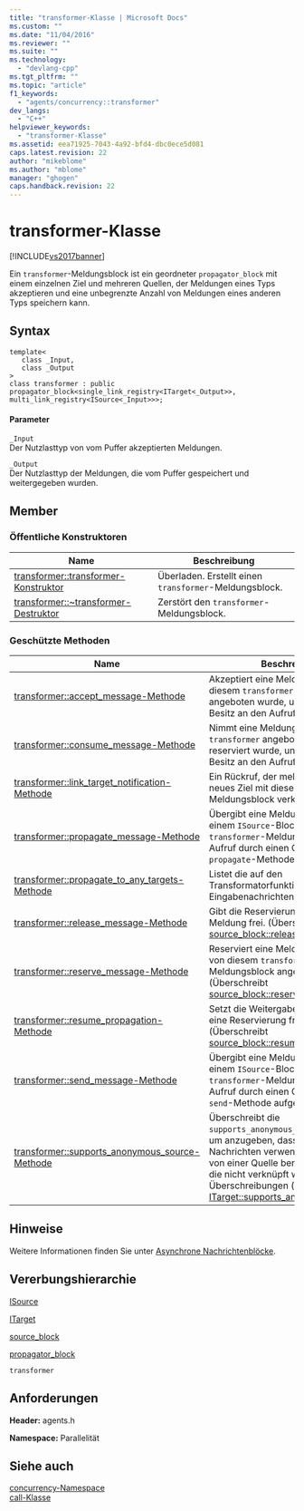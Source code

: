 ```yaml
---
title: "transformer-Klasse | Microsoft Docs"
ms.custom: ""
ms.date: "11/04/2016"
ms.reviewer: ""
ms.suite: ""
ms.technology: 
  - "devlang-cpp"
ms.tgt_pltfrm: ""
ms.topic: "article"
f1_keywords: 
  - "agents/concurrency::transformer"
dev_langs: 
  - "C++"
helpviewer_keywords: 
  - "transformer-Klasse"
ms.assetid: eea71925-7043-4a92-bfd4-dbc0ece5d081
caps.latest.revision: 22
author: "mikeblome"
ms.author: "mblome"
manager: "ghogen"
caps.handback.revision: 22
---
```

# transformer-Klasse
[!INCLUDE[vs2017banner](../../../assembler/inline/includes/vs2017banner.md)]

Ein `transformer`\-Meldungsblock ist ein geordneter `propagator_block` mit einem einzelnen Ziel und mehreren Quellen, der Meldungen eines Typs akzeptieren und eine unbegrenzte Anzahl von Meldungen eines anderen Typs speichern kann.  
  
## Syntax  
  
```  
template<  
   class _Input,  
   class _Output  
>  
class transformer : public propagator_block<single_link_registry<ITarget<_Output>>, multi_link_registry<ISource<_Input>>>;  
```  
  
#### Parameter  
 `_Input`  
 Der Nutzlasttyp von vom Puffer akzeptierten Meldungen.  
  
 `_Output`  
 Der Nutzlasttyp der Meldungen, die vom Puffer gespeichert und weitergegeben wurden.  
  
## Member  
  
### Öffentliche Konstruktoren  
  
|Name|**Beschreibung**|  
|----------|----------------------|  
|[transformer::transformer\-Konstruktor](../Topic/transformer::transformer%20Constructor.md)|Überladen.  Erstellt einen `transformer`\-Meldungsblock.|  
|[transformer::~transformer\-Destruktor](../Topic/transformer::~transformer%20Destructor.md)|Zerstört den `transformer`\-Meldungsblock.|  
  
### Geschützte Methoden  
  
|Name|**Beschreibung**|  
|----------|----------------------|  
|[transformer::accept\_message\-Methode](../Topic/transformer::accept_message%20Method.md)|Akzeptiert eine Meldung, die von diesem `transformer`\-Meldungsblock angeboten wurde, und überträgt den Besitz an den Aufrufer.|  
|[transformer::consume\_message\-Methode](../Topic/transformer::consume_message%20Method.md)|Nimmt eine Meldung an, die zuvor von `transformer` angeboten und vom Ziel reserviert wurde, und überträgt den Besitz an den Aufrufer.|  
|[transformer::link\_target\_notification\-Methode](../Topic/transformer::link_target_notification%20Method.md)|Ein Rückruf, der meldet, dass ein neues Ziel mit diesem `transformer`\-Meldungsblock verknüpft wurde.|  
|[transformer::propagate\_message\-Methode](../Topic/transformer::propagate_message%20Method.md)|Übergibt eine Meldung asynchron von einem `ISource`\-Block an diesen `transformer`\-Meldungsblock.  Wird bei Aufruf durch einen Quellblock von der `propagate`\-Methode aufgerufen.|  
|[transformer::propagate\_to\_any\_targets\-Methode](../Topic/transformer::propagate_to_any_targets%20Method.md)|Listet die auf den Transformatorfunktion Eingabenachrichten aus.|  
|[transformer::release\_message\-Methode](../Topic/transformer::release_message%20Method.md)|Gibt die Reservierung einer vorherigen Meldung frei. \(Überschreibt [source\_block::release\_message](../Topic/source_block::release_message%20Method.md).\)|  
|[transformer::reserve\_message\-Methode](../Topic/transformer::reserve_message%20Method.md)|Reserviert eine Meldung, die zuvor von diesem `transformer`\-Meldungsblock angeboten wurde. \(Überschreibt [source\_block::reserve\_message](../Topic/source_block::reserve_message%20Method.md).\)|  
|[transformer::resume\_propagation\-Methode](../Topic/transformer::resume_propagation%20Method.md)|Setzt die Weitergabe fort, nachdem eine Reservierung freigegeben wurde. \(Überschreibt [source\_block::resume\_propagation](../Topic/source_block::resume_propagation%20Method.md).\)|  
|[transformer::send\_message\-Methode](../Topic/transformer::send_message%20Method.md)|Übergibt eine Meldung synchron von einem `ISource`\-Block an diesen `transformer`\-Meldungsblock.  Wird bei Aufruf durch einen Quellblock von der `send`\-Methode aufgerufen.|  
|[transformer::supports\_anonymous\_source\-Methode](../Topic/transformer::supports_anonymous_source%20Method.md)|Überschreibt die `supports_anonymous_source`\-Methode, um anzugeben, dass der Block die Nachrichten verwenden kann, die es von einer Quelle bereitgestellt werden, die nicht verknüpft wird. Überschreibungen \( [ITarget::supports\_anonymous\_source](../Topic/ITarget::supports_anonymous_source%20Method.md)\).|  
  
## Hinweise  
 Weitere Informationen finden Sie unter [Asynchrone Nachrichtenblöcke](../../../parallel/concrt/asynchronous-message-blocks.md).  
  
## Vererbungshierarchie  
 [ISource](../../../parallel/concrt/reference/isource-class.md)  
  
 [ITarget](../../../parallel/concrt/reference/itarget-class.md)  
  
 [source\_block](../../../parallel/concrt/reference/source-block-class.md)  
  
 [propagator\_block](../../../parallel/concrt/reference/propagator-block-class.md)  
  
 `transformer`  
  
## Anforderungen  
 **Header:** agents.h  
  
 **Namespace:** Parallelität  
  
## Siehe auch  
 [concurrency\-Namespace](../../../parallel/concrt/reference/concurrency-namespace.md)   
 [call\-Klasse](../../../parallel/concrt/reference/call-class.md)